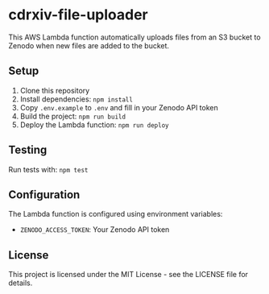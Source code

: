 # cdrxiv-file-uploader

This AWS Lambda function automatically uploads files from an S3 bucket to Zenodo when new files are added to the bucket.

## Setup

1. Clone this repository
2. Install dependencies: `npm install`
3. Copy `.env.example` to `.env` and fill in your Zenodo API token
4. Build the project: `npm run build`
5. Deploy the Lambda function: `npm run deploy`

## Testing

Run tests with: `npm test`

## Configuration

The Lambda function is configured using environment variables:

- `ZENODO_ACCESS_TOKEN`: Your Zenodo API token

## License

This project is licensed under the MIT License - see the LICENSE file for details.
